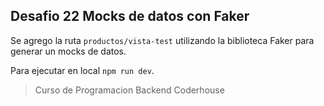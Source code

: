 ## Desafio 22 Mocks de datos con Faker

Se agrego la ruta `productos/vista-test` utilizando la biblioteca Faker para generar un mocks de datos.

Para ejecutar en local `npm run dev`.

> Curso de Programacion Backend Coderhouse
